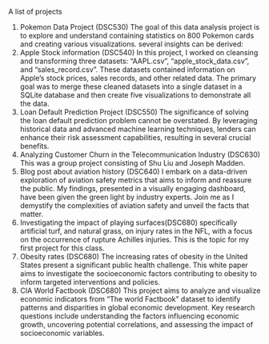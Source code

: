 A list of projects

1.	Pokemon Data Project (DSC530) The goal of this data analysis project is to explore and understand containing statistics on 800 Pokemon cards and creating various visualizations. several insights can be derived:
2.	Apple Stock information (DSC540) In this project, I worked on cleansing and transforming three datasets: “AAPL.csv”, “apple_stock_data.csv”, and “sales_record.csv”. These datasets contained information on Apple’s stock prices, sales records, and other related data. The primary goal was to merge these cleaned datasets into a single dataset in a SQLite database and then create five visualizations to demonstrate all the data.
3.	Loan Default Prediction Project (DSC550) The significance of solving the loan default prediction problem cannot be overstated. By leveraging historical data and advanced machine learning techniques, lenders can enhance their risk assessment capabilities, resulting in several crucial benefits.
4.	Analyzing Customer Churn in the Telecommunication Industry (DSC630) This was a group project consisting of Shu Liu and Joseph Madden.
5.  Blog post about aviation history (DSC640) I embark on a data-driven exploration of aviation safety metrics that aims to inform and reassure the public. My findings, presented in a visually engaging dashboard, have been given the green light by industry experts. Join me as I demystify the complexities of aviation safety and unveil the facts that matter.
6.	Investigating the impact of playing surfaces(DSC680) specifically artificial turf, and natural grass, on injury rates in the NFL, with a focus on the occurrence of rupture Achilles injuries. This is the topic for my first project for this class. 
7. Obesity rates (DSC680) The increasing rates of obesity in the United States present a significant public health challenge. This white paper aims to investigate the socioeconomic factors contributing to obesity to inform targeted interventions and policies.  
8.	CIA World Factbook (DSC680) This project aims to analyze and visualize economic indicators from “The world Factbook” dataset to identify patterns and disparities in global economic development. Key research questions include understanding the factors influencing economic growth, uncovering potential correlations, and assessing the impact of socioeconomic variables. 

